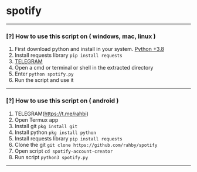 # spotify

 --------------------------------------------------------------------
 ### [?] How to use this script on ( windows, mac, linux )
1. First download python and install in your system. [Python +3.8](https://www.python.org/downloads/)
2. Install requests library `pip install requests`
3. [TELEGRAM](https://t.me/rahbi)
4. Open a cmd or terminal or shell in the extracted directory
5. Enter `python spotify.py`
6. Run the script and use it
--------------------------------------------------------------------
### [?] How to use this script on ( android )
1. TELEGRAM(https://t.me/rahbi)
2. Open Termux app
3. Install git    `pkg install git`
4. Install python `pkg install python`
5. Install requests library `pip install requests`
6. Clone the git  `git clone https://github.com/rahby/spotify`
7. Open script    `cd spotify-account-creator`
8. Run script     `python3 spotify.py`
--------------------------------------------------------------------

